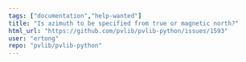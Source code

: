 ```yaml
---
tags: ["documentation","help-wanted"]
title: "Is azimuth to be specified from true or magnetic north?"
html_url: "https://github.com/pvlib/pvlib-python/issues/1593"
user: "ertong"
repo: "pvlib/pvlib-python"
---
```


